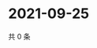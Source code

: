 # 2021-09-25

共 0 条

<!-- BEGIN WEIBO -->
<!-- 最后更新时间 Sat Sep 25 2021 08:46:35 GMT+0800 (China Standard Time) -->

<!-- END WEIBO -->
